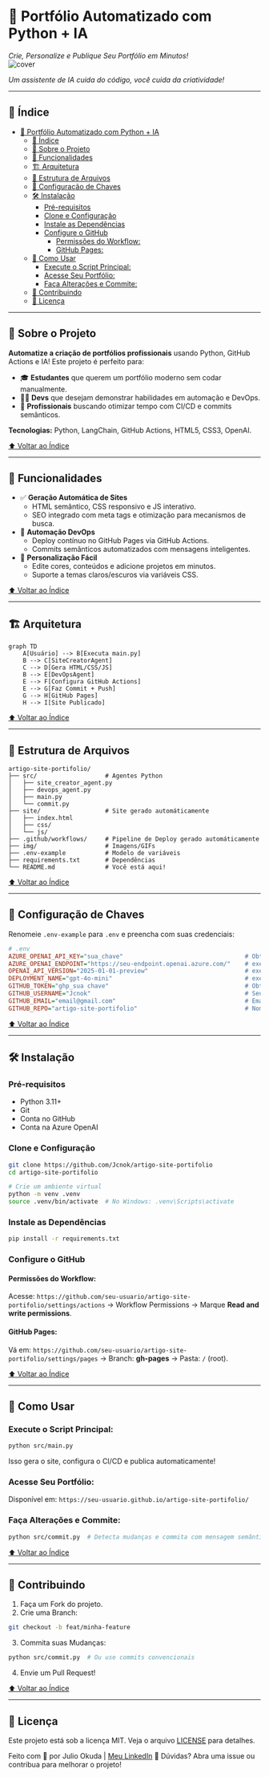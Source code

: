 # 🚀 Portfólio Automatizado com Python + IA  
*Crie, Personalize e Publique Seu Portfólio em Minutos!*  
![cover](img/cover.png)
  
*Um assistente de IA cuida do código, você cuida da criatividade!*  

---

## 📌 Índice  
- [🚀 Portfólio Automatizado com Python + IA](#-portfólio-automatizado-com-python--ia)
  - [📌 Índice](#-índice)
  - [🌟 Sobre o Projeto](#-sobre-o-projeto)
  - [🎯 Funcionalidades](#-funcionalidades)
  - [🏗️ Arquitetura](#️-arquitetura)
  - [📂 Estrutura de Arquivos](#-estrutura-de-arquivos)
  - [🔑 Configuração de Chaves](#-configuração-de-chaves)
  - [🛠️ Instalação](#️-instalação)
    - [Pré-requisitos](#pré-requisitos)
    - [Clone e Configuração](#clone-e-configuração)
    - [Instale as Dependências](#instale-as-dependências)
    - [Configure o GitHub](#configure-o-github)
      - [Permissões do Workflow:](#permissões-do-workflow)
      - [GitHub Pages:](#github-pages)
  - [🚀 Como Usar](#-como-usar)
    - [Execute o Script Principal:](#execute-o-script-principal)
    - [Acesse Seu Portfólio:](#acesse-seu-portfólio)
    - [Faça Alterações e Commite:](#faça-alterações-e-commite)
  - [🤝 Contribuindo](#-contribuindo)
  - [📜 Licença](#-licença)

---

## 🌟 Sobre o Projeto  
**Automatize a criação de portfólios profissionais** usando Python, GitHub Actions e IA! Este projeto é perfeito para:  
- 🎓 **Estudantes** que querem um portfólio moderno sem codar manualmente.  
- 👩‍💻 **Devs** que desejam demonstrar habilidades em automação e DevOps.  
- 🚀 **Profissionais** buscando otimizar tempo com CI/CD e commits semânticos.  

**Tecnologias:** Python, LangChain, GitHub Actions, HTML5, CSS3, OpenAI.  

[⬆ Voltar ao Índice](#-índice)

---

## 🎯 Funcionalidades  
- ✅ **Geração Automática de Sites**  
  - HTML semântico, CSS responsivo e JS interativo.  
  - SEO integrado com meta tags e otimização para mecanismos de busca.  
- 🤖 **Automação DevOps**  
  - Deploy contínuo no GitHub Pages via GitHub Actions.  
  - Commits semânticos automatizados com mensagens inteligentes.  
- 🔧 **Personalização Fácil**  
  - Edite cores, conteúdos e adicione projetos em minutos.  
  - Suporte a temas claros/escuros via variáveis CSS.  

[⬆ Voltar ao Índice](#-índice)

---

## 🏗️ Arquitetura  
```mermaid
graph TD
    A[Usuário] --> B[Executa main.py]
    B --> C[SiteCreatorAgent]
    C --> D[Gera HTML/CSS/JS]
    B --> E[DevOpsAgent]
    E --> F[Configura GitHub Actions]
    E --> G[Faz Commit + Push]
    G --> H[GitHub Pages]
    H --> I[Site Publicado]
```

[⬆ Voltar ao Índice](#-índice)

---

## 📂 Estrutura de Arquivos

```
artigo-site-portifolio/
├── src/                   # Agentes Python
│   ├── site_creator_agent.py
│   ├── devops_agent.py
│   ├── main.py
│   └── commit.py
├── site/                  # Site gerado automáticamente
│   ├── index.html
│   ├── css/
│   └── js/
├── .github/workflows/     # Pipeline de Deploy gerado automáticamente
├── img/                   # Imagens/GIFs
├── .env-example           # Modelo de variáveis
├── requirements.txt       # Dependências
└── README.md              # Você está aqui!
```

[⬆ Voltar ao Índice](#-índice)

---

## 🔑 Configuração de Chaves

Renomeie `.env-example` para `.env` e preencha com suas credenciais:

```ini
# .env
AZURE_OPENAI_API_KEY="sua_chave"                                  # Obtenha em: https://azure.microsoft.com/
AZURE_OPENAI_ENDPOINT="https://seu-endpoint.openai.azure.com/"    # exemplo 
OPENAI_API_VERSION="2025-01-01-preview"                           # exemplo
DEPLOYMENT_NAME="gpt-4o-mini"                                     # exemplo 
GITHUB_TOKEN="ghp_sua chave"                                      # Obtenha em: https://github.com/settings/tokens
GITHUB_USERNAME="Jcnok"                                           # Seu username do GitHub
GITHUB_EMAIL="email@gmail.com"                                    # Email vinculado ao GitHub
GITHUB_REPO="artigo-site-portifolio"                              # Nome do repositório
```

[⬆ Voltar ao Índice](#-índice)

---

## 🛠️ Instalação

### Pré-requisitos

- Python 3.11+
- Git
- Conta no GitHub
- Conta na Azure OpenAI

### Clone e Configuração

```bash
git clone https://github.com/Jcnok/artigo-site-portifolio
cd artigo-site-portifolio

# Crie um ambiente virtual
python -m venv .venv
source .venv/bin/activate  # No Windows: .venv\Scripts\activate
```
### Instale as Dependências

```bash
pip install -r requirements.txt
```
### Configure o GitHub

#### Permissões do Workflow:

Acesse:
`https://github.com/seu-usuario/artigo-site-portifolio/settings/actions`
→ Workflow Permissions → Marque **Read and write permissions**.

#### GitHub Pages:

Vá em:
`https://github.com/seu-usuario/artigo-site-portifolio/settings/pages`
→ Branch: **gh-pages** → Pasta: `/` (root).

[⬆ Voltar ao Índice](#-índice)

---

## 🚀 Como Usar

### Execute o Script Principal:

```bash
python src/main.py
```
Isso gera o site, configura o CI/CD e publica automaticamente!

### Acesse Seu Portfólio:

Disponível em:
`https://seu-usuario.github.io/artigo-site-portifolio/`

### Faça Alterações e Commite:

```bash
python src/commit.py  # Detecta mudanças e commita com mensagem semântica!
```

[⬆ Voltar ao Índice](#-índice)

---

## 🤝 Contribuindo

1. Faça um Fork do projeto.
2. Crie uma Branch:

```bash
git checkout -b feat/minha-feature
```

3. Commita suas Mudanças:

```bash
python src/commit.py  # Ou use commits convencionais
```

4. Envie um Pull Request!

[⬆ Voltar ao Índice](#-índice)

---

## 📜 Licença

Este projeto está sob a licença MIT. Veja o arquivo [LICENSE](LICENSE) para detalhes.

Feito com 💙 por Julio Okuda | [Meu LinkedIn](https://www.linkedin.com/in/juliookuda/)
🌟 Dúvidas? Abra uma issue ou contribua para melhorar o projeto!
